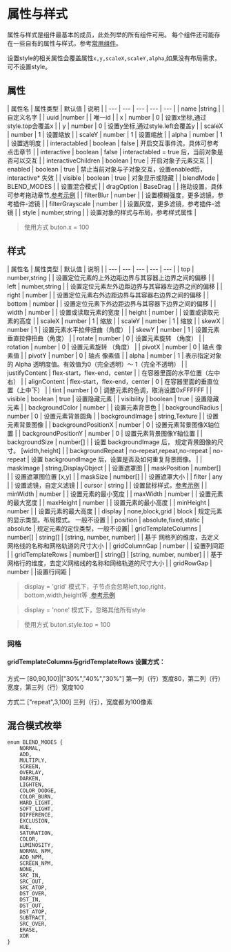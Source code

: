 # 属性与样式

属性与样式是组件最基本的成员，此处列举的所有组件可用。 每个组件还可能存在一些自有的属性与样式，参考[常用组件](/gui/label.html)。

设置style的相关属性会覆盖属性`x,y,scaleX,scaleY,alpha`,如果没有布局需求，可不设置style。

## 属性

| 属性名 | 属性类型 | 默认值 | 说明 |
| --- | --- | --- | --- | --- |
| name |string |  | 自定义名字 |
| uuid |number |  | 唯一id |
| x | number | 0 | 设置x坐标,通过style.top会覆盖x |
| y | number | 0 | 设置y坐标,通过style.left会覆盖y  |
| scaleX | number | 1 | 设置缩放 |
| scaleY | number | 1 | 设置缩放  |
| alpha | number | 1 | 设置透明度  |
| interactabled | boolean | false | 开启交互事件流，具体可参考点击章节 |
| interactive | boolean | false | interactabled = true 后，当前对象是否可以交互 |
| interactiveChildren | boolean | true | 开启对象子元素交互 |
| enabled | boolean | true | 禁止当前对象与子对象交互，设置enabled后，interactive* 失效 |
| visible | boolean | true | 对象显示或隐藏 |
| blendMode | BLEND_MODES |  | 设置混合模式 |
| dragOption | BaseDrag |  | 拖动设置，具体可参考拖动章节,[参考示例](https://vipkid-edu.github.io/vf-gui/play/#example/TestDrag) |
| filterBlur | number |  | 设置模糊强度，更多滤镜，参考插件-滤镜 |
| filterGrayscale | number |  | 设置灰度，更多滤镜，参考插件-滤镜 |
| style | number,string |  | 设置对象的样式与布局，参考样式属性 |

> 使用方式 buton.x = 100  

## 样式

| 属性名 | 属性类型 | 默认值 | 说明 |
| --- | --- | --- | --- | --- |
| top | number,string |  | 设置定位元素的上外边距边界与其容器上边界之间的偏移 |
| left | number,string |  | 设置定位元素左外边距边界与其容器左边界之间的偏移 |
| right | number |  | 设置定位元素右外边距边界与其容器右边界之间的偏移 |
| bottom | number |  | 设置定位元素下外边距边界与其容器下边界之间的偏移 |
| width | number |  | 设置或读取元素的宽度 |
| height | number |  | 设置或读取元素的高度 |
| scaleX | number | 1 | 缩放 |
| scaleY | number | 1 | 缩放 |
| skewX | number | 1 | 设置元素水平拉伸扭曲（角度） |
| skewY | number | 1 | 设置元素垂直拉伸扭曲（角度） |
| rotate | number | 0 | 设置元素旋转 （角度） |
| rotation | number | 0 | 设置元素旋转 （角度） |
| pivotX | number | 0 | 轴点 像素值 |
| pivotY | number | 0 | 轴点 像素值 |
| alpha | number | 1 | 表示指定对象的 Alpha 透明度值。有效值为0（完全透明）～ 1（完全不透明） |
| justifyContent | flex-start，flex-end，center |  |  在容器里面的水平位置（左中右） |
| alignContent | flex-start，flex-end，center | 0 | 在容器里面的垂直位置（上中下）  |
| tint | number | 0 | 调整元素的色调，取消设置0xFFFFFF |
| visible | boolean | true | 设置隐藏元素 |
| visibility | boolean | true |  设置隐藏元素 |
| backgroundColor | number |  | 设置元素背景色 |
| backgroundRadius | number | 0 | 设置元素背景圆角 |
| backgroundImage | string,Texture |  | 设置元素背景图像 |
| backgroundPositionX | number | 0 | 设置元素背景图像X轴位置 |
| backgroundPositionY | number | 0 | 设置元素背景图像Y轴位置 |
| backgroundSize | number[] |  | 设置 backgroundImage 后， 规定背景图像的尺寸。 [width,height] |
| backgroundRepeat |  no-repeat,repeat,no-repeat | no-repeat | 设置 backgroundImage 后，设置是否及如何重复背景图像。 |
| maskImage | string,DisplayObject |  | 设置遮罩图 |
| maskPosition | number[] |  | 设置遮罩图位置 [x,y] |
| maskSize | number[] |  | 设置遮罩大小 |
| filter |  any | | 设置滤镜，自定义滤镜 |
| cursor |  string | | 设置鼠标样式，[参考示例](https://vipkid-edu.github.io/vf-gui/play/#example/TestMouseCursor) |
| minWidth | number |  | 设置元素的最小宽度 |
| maxWidth | number |  | 设置元素的最大宽度 |
| maxHeight | number |  |  设置元素的最小高度 |
| minHeight | number |  | 设置元素的最大高度 |
| display | none,block,grid | block | 规定元素的显示类型。布局模式。 一般不设置 |
| position | absolute,fixed,static | absolute | 规定元素的定位类型，一般不设置|
| gridTemplateColumns | number[] | string[] | [string, number, number] |  | 基于 网格列的维度，去定义网格线的名称和网格轨道的尺寸大小 |
| gridColumnGap | number |  | 设置列间距  |
| gridTemplateRows | number[] | string[] | [string, number, number] |  | 基于 网格行的维度，去定义网格线的名称和网格轨道的尺寸大小  |
| gridRowGap | number |  |设置行间距 |

> display = 'grid' 模式下，子节点会忽略left,top,right，bottom,width,height等 ,[参考示例](https://vipkid-edu.github.io/vf-gui/play/#example/TestGridLayout)

> display = 'none' 模式下，忽略其他所有style

> 使用方式 buton.style.top = 100  

### 网格

#### gridTemplateColumns与gridTemplateRows 设置方式：

方式一 [80,90,100]|["30%","40%","30%"] 第一列（行）宽度80，第二列（行）宽度，第三列（行）宽度100

方式二 ["repeat",3,100] 三列（行），宽度都为100像素    

## 混合模式枚举

```
enum BLEND_MODES {
    NORMAL,
    ADD,
    MULTIPLY,
    SCREEN,
    OVERLAY,
    DARKEN,
    LIGHTEN,
    COLOR_DODGE,
    COLOR_BURN,
    HARD_LIGHT,
    SOFT_LIGHT,
    DIFFERENCE,
    EXCLUSION,
    HUE,
    SATURATION,
    COLOR,
    LUMINOSITY,
    NORMAL_NPM,
    ADD_NPM,
    SCREEN_NPM,
    NONE,
    SRC_IN,
    SRC_OUT,
    SRC_ATOP,
    DST_OVER,
    DST_IN,
    DST_OUT,
    DST_ATOP,
    SUBTRACT,
    SRC_OVER,
    ERASE,
    XOR
}
```